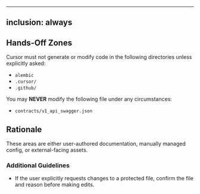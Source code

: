 ---

## inclusion: always

## Hands-Off Zones

Cursor must not generate or modify code in the following directories unless explicitly asked:

- `alembic`
- `.cursor/`
- `.github/`

You may **NEVER** modify the following file under any circumstances:

- `contracts/v1_api_swagger.json`

## Rationale

These areas are either user-authored documentation, manually managed config, or external-facing assets.

### Additional Guidelines

- If the user explicitly requests changes to a protected file, confirm the file and reason before making edits.
